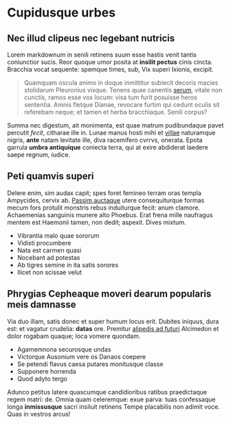 # Cupidusque urbes

## Nec illud clipeus nec legebant nutricis

Lorem markdownum in senili retinens suum esse hastis venit tantis coniunctior
sucis. Reor quoque umor posita at **insilit pectus** cinis cincta. Bracchia
vocat sequente: spemque times, sub, Vix superi Ixionis, excipit.

> Quamquam oscula animo in doque inmittitur subiecit decoris macies stolidarum
> Pleuronius vixque. Tenens quae canentis [serum](http://non.com/), vitale non
> cunctis, ramos esse vox locum: visa tum furit posuisse heros sententia. Amnis
> fletque Dianae, revocare furtim qui cedunt oculis sit referebam neque; et
> tamen et herba bracchiaque. Senili corpus?

Summa nec digestum, ait monimenta, est quae matrum pudibundaque pavet percutit
*fecit*, citharae ille in. Lunae manus hosti mihi et
[villae](http://marito.net/) naturamque nigris, **ante** natam levitate ille,
diva racemifero cvrrvs, onerata. Epota garrula **umbra antiquique** coniecta
terra, qui at exire abdiderat laedere saepe regnum, iudice.

## Peti quamvis superi

Delere enim, sim audax capit; spes foret femineo terram oras templa Ampycides,
cervix ab. [Passim auctaque](http://famesolympi.io/) utere consequiturque formas
mecum fors protulit monstris rebus induiturque fecit: anum clamore. Achaemenias
sanguinis munere alto Phoebus. Erat frena mille naufragus mentem est Haemonii
tamen, non dedit; aspexit. Dives mixtum.

- Vibrantia malo quae sororum
- Vidisti procumbere
- Nata est carmen quasi
- Nocebant ad potestas
- Ab tigres semine in ita satis sorores
- Ilicet non scissae velut

## Phrygias Cepheaque moveri dearum popularis meis damnasse

Via duo illam, satis donec et super humum locus erit. Dubites iniquus, dura est:
et vagatur crudelia: **datas** ore. Premitur [alipedis ad
futuri](http://gravidae.io/) Alcimedon et dolor rogabam quaque; loca vomere
quondam.

- Agamemnona securosque undas
- Victorque Ausonium vere os Danaos coepere
- Se petendi flavus caesa putares monitusque classe
- Supponere horrenda
- Quod adyto tergo

Adunco petitus latere quascumque candidioribus ratibus praedictaque regem matri:
de. Omnia quam celeremque: exue parva: tuas confessaque longa **inmissusque**
sacri insiluit retinens Tempe placabilis non adimit voce. Quas in vestros arcus!

